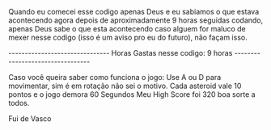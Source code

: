 Quando eu comecei esse codigo apenas Deus e eu sabiamos o que estava acontecendo
agora depois de aproximadamente 9 horas seguidas codando, apenas Deus sabe o que esta acontecendo
caso alguem for maluco de mexer nesse codigo (isso é um aviso pro eu do futuro), não façam isso.


------------------------------- Horas Gastas nesse codigo: 9 horas ---------------------------------


Caso você queira saber como funciona o jogo:
Use A ou D para movimentar, sim é em rotação não sei o motivo.
Cada asteroid vale 10 pontos e o jogo demora 60 Segundos
Meu High Score foi 320 boa sorte a todos.


Fui de Vasco

